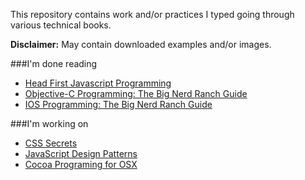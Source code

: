 This repository contains work and/or practices I typed going through various technical books.

**Disclaimer:** May contain downloaded examples and/or images.

###I'm done reading
 - [Head First Javascript Programming](Head-First-JavaScript-Programming/)
 - [Objective-C Programming: The Big Nerd Ranch Guide](Objective-C-by-Aaron-Hillegass/)
 - [IOS Programming: The Big Nerd Ranch Guide](iOS-Programming/)

###I'm working on
 - [CSS Secrets](CSS-Secrets/)
 - [JavaScript Design Patterns](Udacity.com/JavaScript-Design-Patterns/)
 - [Cocoa Programing for OSX](Cocoa-Programming-for-OSX)
